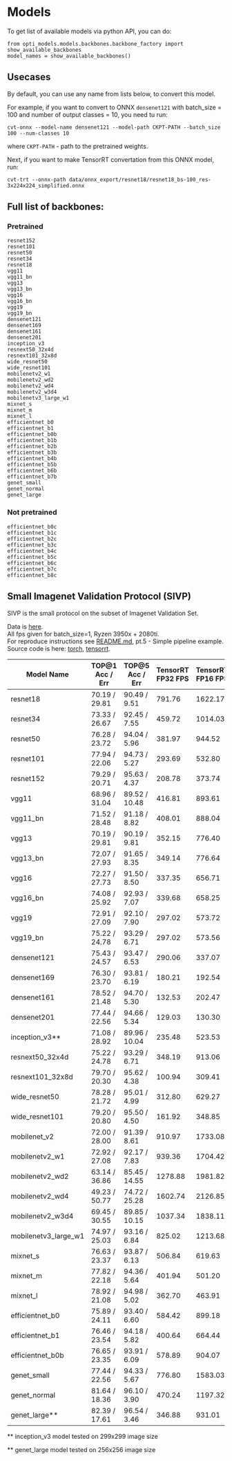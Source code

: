 # Models
To get list of available models via python API, you can do:
```
from opti_models.models.backbones.backbone_factory import show_available_backbones
model_names = show_available_backbones()
```
## Usecases
By default, you can use any name from lists below, to convert this model.

For example, if you want to convert to ONNX `densenet121` with batch_size = 100 and
number of output classes = 10, you need tu run:
```
cvt-onnx --model-name densenet121 --model-path CKPT-PATH --batch_size 100 --num-classes 10
```
where `CKPT-PATH` - path to the pretrained weights.

Next, if you want to make TensorRT convertation from this ONNX model, run:
```
cvt-trt --onnx-path data/onnx_export/resnet18/resnet18_bs-100_res-3x224x224_simplified.onnx
```

## Full list of backbones:
### Pretrained
```
resnet152
resnet101
resnet50
resnet34
resnet18
vgg11
vgg11_bn
vgg13
vgg13_bn
vgg16
vgg16_bn
vgg19
vgg19_bn
densenet121
densenet169
densenet161
densenet201
inception_v3
resnext50_32x4d
resnext101_32x8d
wide_resnet50
wide_resnet101
mobilenetv2_w1
mobilenetv2_wd2
mobilenetv2_wd4
mobilenetv2_w3d4
mobilenetv3_large_w1
mixnet_s
mixnet_m
mixnet_l
efficientnet_b0
efficientnet_b1
efficientnet_b0b
efficientnet_b1b
efficientnet_b2b
efficientnet_b3b
efficientnet_b4b
efficientnet_b5b
efficientnet_b6b
efficientnet_b7b
genet_small
genet_normal
genet_large
```
### Not pretrained
```
efficientnet_b0c
efficientnet_b1c
efficientnet_b2c
efficientnet_b3c
efficientnet_b4c
efficientnet_b5c
efficientnet_b6c
efficientnet_b7c
efficientnet_b8c
```
## Small Imagenet Validation Protocol (SIVP)
SIVP is the small protocol on the subset of Imagenet Validation Set.

Data is [here](https://drive.google.com/file/d/1Yi_SZ400LKMXeA08BvDip4qBJonaThae/view?usp=sharing). <br>
All fps given for batch_size=1, Ryzen 3950x + 2080ti.<br>
For reproduce instructions see [README.md](../../README.md), pt.5 - Simple pipeline example.<br>
Source code is here: [torch](../benchmarks/imagenet_torch_benchmark.py), [tensorrt](../benchmarks/imagenet_tensorrt_benchmark.py).

| Model Name            |TOP@1 Acc / Err|TOP@5 Acc / Err|TensorRT FP32 FPS| TensorRT FP16 FPS |TensorRT INT8 FPS|Torch FPS|
|-----------------------|---------------|---------------|-----------------|-------------------|-----------------|---------|
| resnet18              | 70.19 / 29.81 | 90.49 / 9.51  |    791.76       |     1622.17       |   1968.00       | 366.29  |
| resnet34              | 73.33 / 26.67 | 92.45 / 7.55  |    459.72       |     1014.03       |   1222.80       | 262.77  |
| resnet50              | 76.28 / 23.72 | 94.04 / 5.96  |    381.97       |     944.52        |   1169.19       | 192.20  |
| resnet101             | 77.94 / 22.06 | 94.73 / 5.27  |    293.69       |     532.80        |   682.69        | 105.61  |
| resnet152             | 79.29 / 20.71 | 95.63 / 4.37  |    208.78       |     373.74        |   488.80        | 73.23   |
| vgg11                 | 68.96 / 31.04 | 89.52 / 10.48 |    416.81       |     893.61        |   1283.38       | 403.87  |
| vgg11_bn              | 71.52 / 28.48 | 91.18 / 8.82  |    408.01       |     888.04        |   1284.18       | 383.22  |
| vgg13                 | 70.19 / 29.81 | 90.19 / 9.81  |    352.15       |     776.40        |   1154.43       | 332.17  |
| vgg13_bn              | 72.07 / 27.93 | 91.65 / 8.35  |    349.14       |     776.64        |   1158.95       | 311.18  |
| vgg16                 | 72.27 / 27.73 | 91.50 / 8.50  |    337.35       |     656.71        |   999.98        | 271.88  |
| vgg16_bn              | 74.08 / 25.92 | 92.93 / 7.07  |    339.68       |     658.25        |   999.14        | 256.03  |
| vgg19                 | 72.91 / 27.09 | 92.10 / 7.90  |    297.02       |     573.72        |   894.56        | 227.05  |
| vgg19_bn              | 75.22 / 24.78 | 93.29 / 6.71  |    297.02       |     573.56        |   889.95        | 214.85  |
| densenet121           | 75.43 / 24.57 | 93.47 / 6.53  |    290.06       |     337.07        |   337.23        | 78.09   |
| densenet169           | 76.30 / 23.70 | 93.81 / 6.19  |    180.21       |     192.54        |   211.12        | 56.16   |
| densenet161           | 78.52 / 21.48 | 94.70 / 5.30  |    132.53       |     202.47        |   201.40        | 59.52   |
| densenet201           | 77.44 / 22.56 | 94.66 / 5.34  |    129.03       |     130.30        |   144.38        | 46.09   |
| inception_v3**        | 71.08 / 28.92 | 89.96 / 10.04 |    235.48       |     523.53        |   572.18        | 111.67  |
| resnext50_32x4d       | 75.22 / 24.78 | 93.29 / 6.71  |    348.19       |     913.06        |   1118.63       | 125.94  |
| resnext101_32x8d      | 79.70 / 20.30 | 95.62 / 4.38  |    100.94       |     309.41        |   315.73        | 60.77   |
| wide_resnet50         | 78.28 / 21.72 | 95.01 / 4.99  |    312.80       |     629.27        |   840.82        | 198.42  |
| wide_resnet101        | 79.20 / 20.80 | 95.50 / 4.50  |    161.92       |     348.85        |   464.44        | 107.00  |
| mobilenet_v2          | 72.00 / 28.00 | 91.39 / 8.61  |    910.97       |     1733.08       |   1992.75       |         |
| mobilenetv2_w1        | 72.92 / 27.08 | 92.17 / 7.83  |    939.36       |     1704.42       |   1977.47       | 205.81  |
| mobilenetv2_wd2       | 63.14 / 36.86 | 85.45 / 14.55 |    1278.88      |     1981.82       |   2215.66       | 206.88  |
| mobilenetv2_wd4       | 49.23 / 50.77 | 74.72 / 25.28 |    1602.74      |     2126.85       |   2340.85       | 211.05  |
| mobilenetv2_w3d4      | 69.45 / 30.55 | 89.85 / 10.15 |    1037.34      |     1838.11       |   2041.84       | 207.38  |
| mobilenetv3_large_w1  | 74.97 / 25.03 | 93.16 / 6.84  |    825.02       |     1213.68       |   1112.87       | 146.42  |
| mixnet_s              | 76.63 / 23.37 | 93.87 / 6.13  |    506.84       |     619.63        |   579.79        | 101.15  |
| mixnet_m              | 77.82 / 22.18 | 94.36 / 5.64  |    401.94       |     501.20        |   454.73        | 83.77   |
| mixnet_l              | 78.92 / 21.08 | 94.98 / 5.02  |    362.70       |     463.91        |   430.77        | 84.89   |
| efficientnet_b0       | 75.89 / 24.11 | 93.40 / 6.60  |    584.42       |     899.18        |   788.76        | 130.61  |
| efficientnet_b1       | 76.46 / 23.54 | 94.18 / 5.82  |    400.64       |     664.44        |   567.07        | 92.79   |
| efficientnet_b0b      | 76.65 / 23.35 | 93.91 / 6.09  |    578.89       |     904.07        |   794.54        | 130.02  |
| genet_small           | 77.44 / 22.56 | 94.33 / 5.67  |    776.80       |     1583.03       |   1806.77       | 226.11  |
| genet_normal          | 81.64 / 18.36 | 96.10 / 3.90  |    470.24       |     1197.32       |   1420.58       | 225.79  |
| genet_large**         | 82.39 / 17.61 | 96.54 / 3.46  |    346.88       |     931.01        |   1129.28       | 183.94  |

** inception_v3 model tested on 299х299 image size

** genet_large model tested on 256x256 image size
